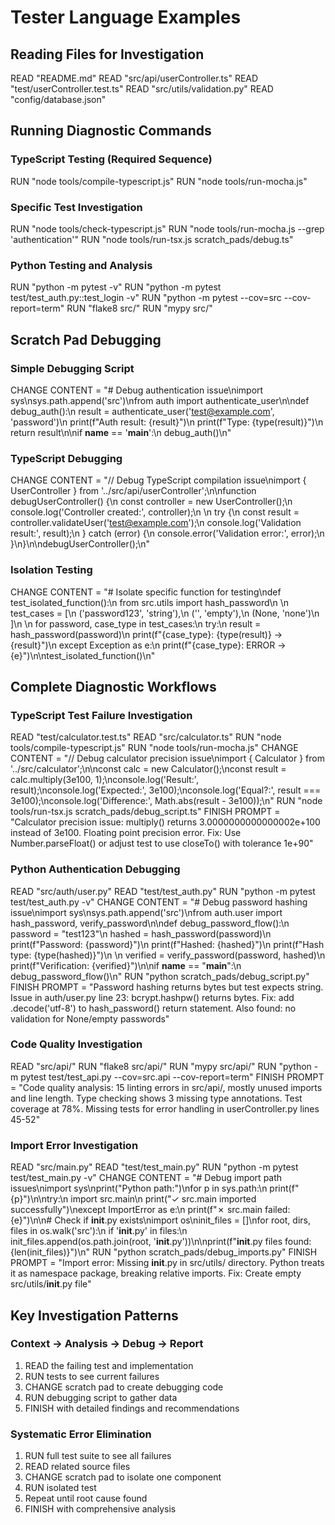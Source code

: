 # Tester Language Examples

## Reading Files for Investigation
READ "README.md"
READ "src/api/userController.ts"
READ "test/userController.test.ts"
READ "src/utils/validation.py"
READ "config/database.json"

## Running Diagnostic Commands

### TypeScript Testing (Required Sequence)
RUN "node tools/compile-typescript.js"
RUN "node tools/run-mocha.js"

### Specific Test Investigation
RUN "node tools/check-typescript.js"
RUN "node tools/run-mocha.js --grep 'authentication'"
RUN "node tools/run-tsx.js scratch_pads/debug.ts"

### Python Testing and Analysis
RUN "python -m pytest -v"
RUN "python -m pytest test/test_auth.py::test_login -v"
RUN "python -m pytest --cov=src --cov-report=term"
RUN "flake8 src/"
RUN "mypy src/"

## Scratch Pad Debugging

### Simple Debugging Script
CHANGE CONTENT = "# Debug authentication issue\nimport sys\nsys.path.append('src')\nfrom auth import authenticate_user\n\ndef debug_auth():\n    result = authenticate_user('test@example.com', 'password')\n    print(f\"Auth result: {result}\")\n    print(f\"Type: {type(result)}\")\n    return result\n\nif __name__ == '__main__':\n    debug_auth()\n"

### TypeScript Debugging
CHANGE CONTENT = "// Debug TypeScript compilation issue\nimport { UserController } from '../src/api/userController';\n\nfunction debugUserController() {\n    const controller = new UserController();\n    console.log('Controller created:', controller);\n    \n    try {\n        const result = controller.validateUser('test@example.com');\n        console.log('Validation result:', result);\n    } catch (error) {\n        console.error('Validation error:', error);\n    }\n}\n\ndebugUserController();\n"

### Isolation Testing
CHANGE CONTENT = "# Isolate specific function for testing\ndef test_isolated_function():\n    from src.utils import hash_password\n    \n    test_cases = [\n        ('password123', 'string'),\n        ('', 'empty'),\n        (None, 'none')\n    ]\n    \n    for password, case_type in test_cases:\n        try:\n            result = hash_password(password)\n            print(f\"{case_type}: {type(result)} -> {result}\")\n        except Exception as e:\n            print(f\"{case_type}: ERROR -> {e}\")\n\ntest_isolated_function()\n"

## Complete Diagnostic Workflows

### TypeScript Test Failure Investigation
READ "test/calculator.test.ts"
READ "src/calculator.ts"
RUN "node tools/compile-typescript.js"
RUN "node tools/run-mocha.js"
CHANGE CONTENT = "// Debug calculator precision issue\nimport { Calculator } from '../src/calculator';\n\nconst calc = new Calculator();\nconst result = calc.multiply(3e100, 1);\nconsole.log('Result:', result);\nconsole.log('Expected:', 3e100);\nconsole.log('Equal?:', result === 3e100);\nconsole.log('Difference:', Math.abs(result - 3e100));\n"
RUN "node tools/run-tsx.js scratch_pads/debug_script.ts"
FINISH PROMPT = "Calculator precision issue: multiply() returns 3.0000000000000002e+100 instead of 3e100. Floating point precision error. Fix: Use Number.parseFloat() or adjust test to use closeTo() with tolerance 1e+90"

### Python Authentication Debugging
READ "src/auth/user.py"
READ "test/test_auth.py"
RUN "python -m pytest test/test_auth.py -v"
CHANGE CONTENT = "# Debug password hashing issue\nimport sys\nsys.path.append('src')\nfrom auth.user import hash_password, verify_password\n\ndef debug_password_flow():\n    password = \"test123\"\n    hashed = hash_password(password)\n    print(f\"Password: {password}\")\n    print(f\"Hashed: {hashed}\")\n    print(f\"Hash type: {type(hashed)}\")\n    \n    verified = verify_password(password, hashed)\n    print(f\"Verification: {verified}\")\n\nif __name__ == \"__main__\":\n    debug_password_flow()\n"
RUN "python scratch_pads/debug_script.py"
FINISH PROMPT = "Password hashing returns bytes but test expects string. Issue in auth/user.py line 23: bcrypt.hashpw() returns bytes. Fix: add .decode('utf-8') to hash_password() return statement. Also found: no validation for None/empty passwords"

### Code Quality Investigation
READ "src/api/"
RUN "flake8 src/api/"
RUN "mypy src/api/"
RUN "python -m pytest test/test_api.py --cov=src.api --cov-report=term"
FINISH PROMPT = "Code quality analysis: 15 linting errors in src/api/, mostly unused imports and line length. Type checking shows 3 missing type annotations. Test coverage at 78%. Missing tests for error handling in userController.py lines 45-52"

### Import Error Investigation
READ "src/main.py"
READ "test/test_main.py"
RUN "python -m pytest test/test_main.py -v"
CHANGE CONTENT = "# Debug import path issues\nimport sys\nprint(\"Python path:\")\nfor p in sys.path:\n    print(f\"  {p}\")\n\ntry:\n    import src.main\n    print(\"✓ src.main imported successfully\")\nexcept ImportError as e:\n    print(f\"✗ src.main failed: {e}\")\n\n# Check if __init__.py exists\nimport os\ninit_files = []\nfor root, dirs, files in os.walk('src'):\n    if '__init__.py' in files:\n        init_files.append(os.path.join(root, '__init__.py'))\n\nprint(f\"__init__.py files found: {len(init_files)}\")\n"
RUN "python scratch_pads/debug_imports.py"
FINISH PROMPT = "Import error: Missing __init__.py in src/utils/ directory. Python treats it as namespace package, breaking relative imports. Fix: Create empty src/utils/__init__.py file"

## Key Investigation Patterns

### Context → Analysis → Debug → Report
1. READ the failing test and implementation
2. RUN tests to see current failures
3. CHANGE scratch pad to create debugging code
4. RUN debugging script to gather data
5. FINISH with detailed findings and recommendations

### Systematic Error Elimination
1. RUN full test suite to see all failures
2. READ related source files
3. CHANGE scratch pad to isolate one component
4. RUN isolated test
5. Repeat until root cause found
6. FINISH with comprehensive analysis 